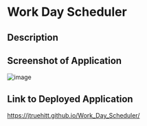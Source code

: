 # Work Day Scheduler

## Description

## Screenshot of Application
![image](https://user-images.githubusercontent.com/121977575/225988152-bd8c86eb-2bf7-4100-bed5-c0de1d2dbfc4.png)

## Link to Deployed Application
https://jtruehitt.github.io/Work_Day_Scheduler/
